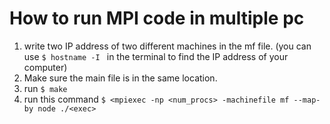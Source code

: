 # How to run MPI code in multiple pc

 1. write two IP address of two different machines in the mf file. (you can use `$ hostname -I ` in the terminal to find the IP address of your computer)
 2. Make sure the main file is in the same location.
 3. run `$ make`
 4. run this command `$ <mpiexec -np <num_procs> -machinefile mf --map-by node ./<exec>`
